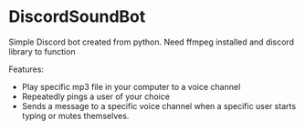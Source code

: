 # DiscordSoundBot
Simple Discord bot created from python.
Need ffmpeg installed and discord library to function

Features:
- Play specific mp3 file in your computer to a voice channel
- Repeatedly pings a user of your choice
- Sends a message to a specific voice channel when a specific user starts typing or mutes themselves.
